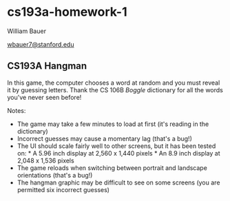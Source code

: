 cs193a-homework-1
=================

William Bauer

wbauer7@stanford.edu

CS193A Hangman
--------------
In this game, the computer chooses a word at random and you must reveal it by guessing letters. Thank the CS 106B _Boggle_ dictionary for all the words you've never seen before!

Notes:
   * The game may take a few minutes to load at first (it's reading in the dictionary)
   * Incorrect guesses may cause a momentary lag (that's a bug!)
   * The UI should scale fairly well to other screens, but it has been tested on:
    * A 5.96 inch display at 2,560 x 1,440 pixels
    * An 8.9 inch display at 2,048 x 1,536 pixels
   * The game reloads when switching between portrait and landscape orientations (that's a bug!)
   * The hangman graphic may be difficult to see on some screens (you are permitted six incorrect guesses)

